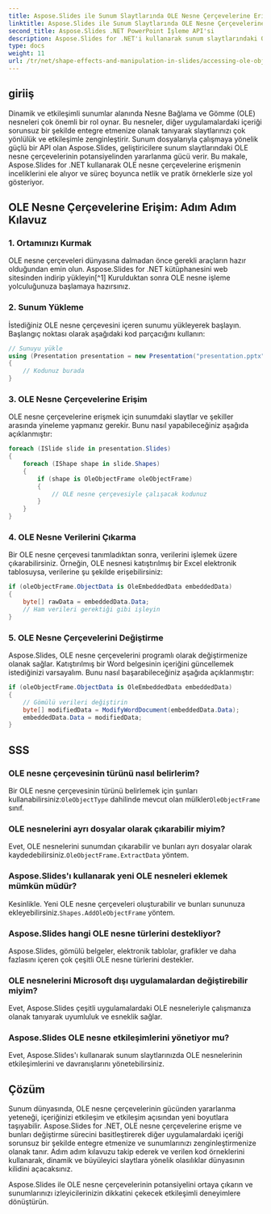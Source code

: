 ```yaml
---
title: Aspose.Slides ile Sunum Slaytlarında OLE Nesne Çerçevelerine Erişim
linktitle: Aspose.Slides ile Sunum Slaytlarında OLE Nesne Çerçevelerine Erişim
second_title: Aspose.Slides .NET PowerPoint İşleme API'si
description: Aspose.Slides for .NET'i kullanarak sunum slaytlarındaki OLE nesne çerçevelerine nasıl erişeceğinizi ve bunları nasıl yöneteceğinizi öğrenin. Adım adım rehberlik ve pratik kod örnekleriyle slayt işleme yeteneklerinizi geliştirin.
type: docs
weight: 11
url: /tr/net/shape-effects-and-manipulation-in-slides/accessing-ole-object-frames/
---
```


## giriiş

Dinamik ve etkileşimli sunumlar alanında Nesne Bağlama ve Gömme (OLE) nesneleri çok önemli bir rol oynar. Bu nesneler, diğer uygulamalardaki içeriği sorunsuz bir şekilde entegre etmenize olanak tanıyarak slaytlarınızı çok yönlülük ve etkileşimle zenginleştirir. Sunum dosyalarıyla çalışmaya yönelik güçlü bir API olan Aspose.Slides, geliştiricilere sunum slaytlarındaki OLE nesne çerçevelerinin potansiyelinden yararlanma gücü verir. Bu makale, Aspose.Slides for .NET kullanarak OLE nesne çerçevelerine erişmenin inceliklerini ele alıyor ve süreç boyunca netlik ve pratik örneklerle size yol gösteriyor.

## OLE Nesne Çerçevelerine Erişim: Adım Adım Kılavuz

### 1. Ortamınızı Kurmak

OLE nesne çerçeveleri dünyasına dalmadan önce gerekli araçların hazır olduğundan emin olun. Aspose.Slides for .NET kütüphanesini web sitesinden indirip yükleyin[^1] Kurulduktan sonra OLE nesne işleme yolculuğunuza başlamaya hazırsınız.

### 2. Sunum Yükleme

İstediğiniz OLE nesne çerçevesini içeren sunumu yükleyerek başlayın. Başlangıç noktası olarak aşağıdaki kod parçacığını kullanın:

```csharp
// Sunuyu yükle
using (Presentation presentation = new Presentation("presentation.pptx"))
{
    // Kodunuz burada
}
```

### 3. OLE Nesne Çerçevelerine Erişim

OLE nesne çerçevelerine erişmek için sunumdaki slaytlar ve şekiller arasında yineleme yapmanız gerekir. Bunu nasıl yapabileceğiniz aşağıda açıklanmıştır:

```csharp
foreach (ISlide slide in presentation.Slides)
{
    foreach (IShape shape in slide.Shapes)
    {
        if (shape is OleObjectFrame oleObjectFrame)
        {
            // OLE nesne çerçevesiyle çalışacak kodunuz
        }
    }
}
```

### 4. OLE Nesne Verilerini Çıkarma

Bir OLE nesne çerçevesi tanımladıktan sonra, verilerini işlemek üzere çıkarabilirsiniz. Örneğin, OLE nesnesi katıştırılmış bir Excel elektronik tablosuysa, verilerine şu şekilde erişebilirsiniz:

```csharp
if (oleObjectFrame.ObjectData is OleEmbeddedData embeddedData)
{
    byte[] rawData = embeddedData.Data;
    // Ham verileri gerektiği gibi işleyin
}
```

### 5. OLE Nesne Çerçevelerini Değiştirme

Aspose.Slides, OLE nesne çerçevelerini programlı olarak değiştirmenize olanak sağlar. Katıştırılmış bir Word belgesinin içeriğini güncellemek istediğinizi varsayalım. Bunu nasıl başarabileceğiniz aşağıda açıklanmıştır:

```csharp
if (oleObjectFrame.ObjectData is OleEmbeddedData embeddedData)
{
    // Gömülü verileri değiştirin
    byte[] modifiedData = ModifyWordDocument(embeddedData.Data);
    embeddedData.Data = modifiedData;
}
```

## SSS

### OLE nesne çerçevesinin türünü nasıl belirlerim?

 Bir OLE nesne çerçevesinin türünü belirlemek için şunları kullanabilirsiniz:`OleObjectType` dahilinde mevcut olan mülkler`OleObjectFrame` sınıf.

### OLE nesnelerini ayrı dosyalar olarak çıkarabilir miyim?

 Evet, OLE nesnelerini sunumdan çıkarabilir ve bunları ayrı dosyalar olarak kaydedebilirsiniz.`OleObjectFrame.ExtractData` yöntem.

### Aspose.Slides'ı kullanarak yeni OLE nesneleri eklemek mümkün müdür?

 Kesinlikle. Yeni OLE nesne çerçeveleri oluşturabilir ve bunları sununuza ekleyebilirsiniz.`Shapes.AddOleObjectFrame` yöntem.

### Aspose.Slides hangi OLE nesne türlerini destekliyor?

Aspose.Slides, gömülü belgeler, elektronik tablolar, grafikler ve daha fazlasını içeren çok çeşitli OLE nesne türlerini destekler.

### OLE nesnelerini Microsoft dışı uygulamalardan değiştirebilir miyim?

Evet, Aspose.Slides çeşitli uygulamalardaki OLE nesneleriyle çalışmanıza olanak tanıyarak uyumluluk ve esneklik sağlar.

### Aspose.Slides OLE nesne etkileşimlerini yönetiyor mu?

Evet, Aspose.Slides'ı kullanarak sunum slaytlarınızda OLE nesnelerinin etkileşimlerini ve davranışlarını yönetebilirsiniz.

## Çözüm

Sunum dünyasında, OLE nesne çerçevelerinin gücünden yararlanma yeteneği, içeriğinizi etkileşim ve etkileşim açısından yeni boyutlara taşıyabilir. Aspose.Slides for .NET, OLE nesne çerçevelerine erişme ve bunları değiştirme sürecini basitleştirerek diğer uygulamalardaki içeriği sorunsuz bir şekilde entegre etmenize ve sunumlarınızı zenginleştirmenize olanak tanır. Adım adım kılavuzu takip ederek ve verilen kod örneklerini kullanarak, dinamik ve büyüleyici slaytlara yönelik olasılıklar dünyasının kilidini açacaksınız.

Aspose.Slides ile OLE nesne çerçevelerinin potansiyelini ortaya çıkarın ve sunumlarınızı izleyicilerinizin dikkatini çekecek etkileşimli deneyimlere dönüştürün.